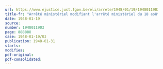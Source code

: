```yaml
---
url: https://www.ejustice.just.fgov.be/eli/arrete/1948/01/19/1948011903/justel
title-fr: "Arrêté ministériel modifiant l'arrêté ministériel du 18 août 1947 portant fixation des barèmes du personnel de maîtrise, des gens de métier et de service du Ministère des Communications (Administration de la Marine)"
date: 1948-01-19
source:
number: 1948011903
page: 888888
case: 1948-01-19/03
publication: 1948-01-31
starts:
modifies:
pdf-original:
pdf-consolidated:
---
```


